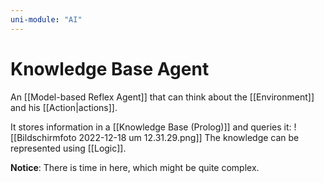 ```yaml
---
uni-module: "AI"
---
```


# Knowledge Base Agent

An [[Model-based Reflex Agent]] that can think about the [[Environment]] and his [[Action|actions]].

It stores information in a [[Knowledge Base (Prolog)]] and queries it:
![[Bildschirm­foto 2022-12-18 um 12.31.29.png]]
The knowledge can be represented using [[Logic]].

**Notice**: There is time in here, which might be quite complex.
